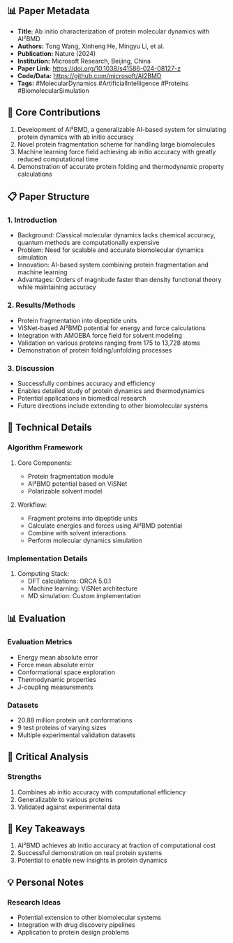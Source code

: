 ## 📊 Paper Metadata
- **Title:** Ab initio characterization of protein molecular dynamics with AI²BMD
- **Authors:** Tong Wang, Xinheng He, Mingyu Li, et al.
- **Publication:** Nature (2024)
- **Institution:** Microsoft Research, Beijing, China
- **Paper Link:** https://doi.org/10.1038/s41586-024-08127-z
- **Code/Data:** https://github.com/microsoft/AI2BMD
- **Tags:** #MolecularDynamics #ArtificialIntelligence #Proteins #BiomolecularSimulation

## 🎯 Core Contributions
1. Development of AI²BMD, a generalizable AI-based system for simulating protein dynamics with ab initio accuracy
2. Novel protein fragmentation scheme for handling large biomolecules
3. Machine learning force field achieving ab initio accuracy with greatly reduced computational time
4. Demonstration of accurate protein folding and thermodynamic property calculations

## 📋 Paper Structure
### 1. Introduction
- Background: Classical molecular dynamics lacks chemical accuracy, quantum methods are computationally expensive
- Problem: Need for scalable and accurate biomolecular dynamics simulation
- Innovation: AI-based system combining protein fragmentation and machine learning
- Advantages: Orders of magnitude faster than density functional theory while maintaining accuracy

### 2. Results/Methods
- Protein fragmentation into dipeptide units
- ViSNet-based AI²BMD potential for energy and force calculations
- Integration with AMOEBA force field for solvent modeling
- Validation on various proteins ranging from 175 to 13,728 atoms
- Demonstration of protein folding/unfolding processes

### 3. Discussion
- Successfully combines accuracy and efficiency
- Enables detailed study of protein dynamics and thermodynamics
- Potential applications in biomedical research
- Future directions include extending to other biomolecular systems

## 🔬 Technical Details
### Algorithm Framework
1. Core Components:
   - Protein fragmentation module
   - AI²BMD potential based on ViSNet
   - Polarizable solvent model
   
2. Workflow:
   - Fragment proteins into dipeptide units
   - Calculate energies and forces using AI²BMD potential
   - Combine with solvent interactions
   - Perform molecular dynamics simulation

### Implementation Details
1. Computing Stack:
   - DFT calculations: ORCA 5.0.1
   - Machine learning: ViSNet architecture
   - MD simulation: Custom implementation

## 📊 Evaluation
### Evaluation Metrics
- Energy mean absolute error
- Force mean absolute error
- Conformational space exploration
- Thermodynamic properties
- J-coupling measurements

### Datasets
- 20.88 million protein unit conformations
- 9 test proteins of varying sizes
- Multiple experimental validation datasets

## 💭 Critical Analysis
### Strengths
1. Combines ab initio accuracy with computational efficiency
2. Generalizable to various proteins
3. Validated against experimental data

## 📌 Key Takeaways
1. AI²BMD achieves ab initio accuracy at fraction of computational cost
2. Successful demonstration on real protein systems
3. Potential to enable new insights in protein dynamics

## 💡 Personal Notes
### Research Ideas
- Potential extension to other biomolecular systems
- Integration with drug discovery pipelines
- Application to protein design problems
